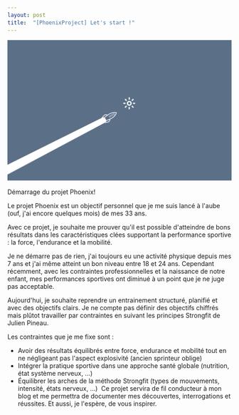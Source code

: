 ```yaml
---
layout: post
title:  "[PhoenixProject] Let's start !"
---
```


![PhoenixProject_Launch](/assets/PhoenixProject_Launch.png)

Démarrage du projet Phoenix!

Le projet Phoenix est un objectif personnel que je me suis lancé à l'aube (ouf, j'ai encore quelques mois) de mes 33 ans. 

Avec ce projet, je souhaite me prouver qu'il est possible d'atteindre de bons résultats dans les caractéristiques clées supportant  la performance sportive : la force, l'endurance et la mobilité. 

Je ne démarre pas de rien, j'ai toujours eu une activité physique depuis mes 7 ans et j'ai même atteint un bon niveau entre 18 et 24 ans. Cependant récemment, avec les contraintes professionnelles et la naissance de notre enfant, mes performances sportives ont diminué à un point que je ne juge pas acceptable.

Aujourd'hui, je souhaite reprendre un entrainement structuré, planifié et avec des objectifs clairs. Je ne compte pas définir des objectifs chiffrés mais plûtot travailler par contraintes en suivant les principes Strongfit de Julien Pineau. 

Les contraintes que je me fixe sont : 
‌
* Avoir des résultats équilibrés entre force, endurance et mobilité tout en ne négligeant pas l'aspect explosivité (ancien    sprinteur oblige)
* Intégrer la pratique sportive dans une approche santé globale (nutrition, état système nerveux, ...)
* Équilibrer les arches de la méthode Strongfit (types de mouvements, intensité, états nerveux, ...)
‌
Ce projet servira de fil conducteur à mon blog et me permettra de documenter mes découvertes, interrogations et réussites. Et aussi, je l'espère, de vous inspirer.

